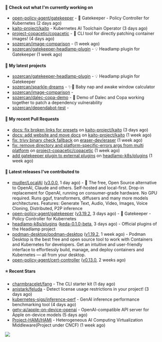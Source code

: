 #### 👷 Check out what I'm currently working on

- [open-policy-agent/gatekeeper](https://github.com/open-policy-agent/gatekeeper) - 🐊 Gatekeeper - Policy Controller for Kubernetes (2 days ago)
- [kaito-project/kaito](https://github.com/kaito-project/kaito) - Kubernetes AI Toolchain Operator (3 days ago)
- [project-copacetic/copacetic](https://github.com/project-copacetic/copacetic) - 🧵 CLI tool for directly patching container images! (4 days ago)
- [sozercan/image-comparison](https://github.com/sozercan/image-comparison) -  (1 week ago)
- [sozercan/gatekeeper-headlamp-plugin](https://github.com/sozercan/gatekeeper-headlamp-plugin) - 💡 Headlamp plugin for Gatekeeper (1 week ago)

#### 🌱 My latest projects

- [sozercan/gatekeeper-headlamp-plugin](https://github.com/sozercan/gatekeeper-headlamp-plugin) - 💡 Headlamp plugin for Gatekeeper
- [sozercan/sparkle-dreams](https://github.com/sozercan/sparkle-dreams) - ✨🌙 Baby nap and awake window calculator
- [sozercan/image-comparison](https://github.com/sozercan/image-comparison) - 
- [sozercan/dalec-copa-demo](https://github.com/sozercan/dalec-copa-demo) - 🤝 Demo of Dalec and Copa working together to patch a dependency vulnerability
- [sozercan/dependabot-test](https://github.com/sozercan/dependabot-test) - 

#### 🔨 My recent Pull Requests

- [docs: fix broken links for presets](https://github.com/kaito-project/kaito/pull/1196) on [kaito-project/kaito](https://github.com/kaito-project/kaito) (3 days ago)
- [docs: add website and move docs](https://github.com/kaito-project/kaito/pull/1183) on [kaito-project/kaito](https://github.com/kaito-project/kaito) (1 week ago)
- [fix: trivy binary check fallback](https://github.com/eraser-dev/eraser/pull/1154) on [eraser-dev/eraser](https://github.com/eraser-dev/eraser) (1 week ago)
- [fix: remove directory and platform-specific-errors args from multi platform](https://github.com/project-copacetic/copacetic/pull/1105) on [project-copacetic/copacetic](https://github.com/project-copacetic/copacetic) (1 week ago)
- [add gatekeeper plugin to external plugins](https://github.com/headlamp-k8s/plugins/pull/272) on [headlamp-k8s/plugins](https://github.com/headlamp-k8s/plugins) (1 week ago)

#### 🚀 Latest releases I've contributed to

- [mudler/LocalAI](https://github.com/mudler/LocalAI) ([v3.0.0](https://github.com/mudler/LocalAI/releases/tag/v3.0.0), 1 day ago) - :robot: The free, Open Source alternative to OpenAI, Claude and others. Self-hosted and local-first. Drop-in replacement for OpenAI,  running on consumer-grade hardware. No GPU required. Runs gguf, transformers, diffusers and many more models architectures. Features: Generate Text, Audio, Video, Images, Voice Cloning, Distributed, P2P inference
- [open-policy-agent/gatekeeper](https://github.com/open-policy-agent/gatekeeper) ([v3.19.2](https://github.com/open-policy-agent/gatekeeper/releases/tag/v3.19.2), 3 days ago) - 🐊 Gatekeeper - Policy Controller for Kubernetes
- [headlamp-k8s/plugins](https://github.com/headlamp-k8s/plugins) ([keda-0.1.0-beta](https://github.com/headlamp-k8s/plugins/releases/tag/keda-0.1.0-beta), 3 days ago) - Official plugins of the Headlamp project
- [podman-desktop/podman-desktop](https://github.com/podman-desktop/podman-desktop) ([v1.19.2](https://github.com/podman-desktop/podman-desktop/releases/tag/v1.19.2), 1 week ago) - Podman Desktop is the best free and open source tool to work with Containers and Kubernetes for developers. Get an intuitive and user-friendly interface to effortlessly build, manage, and deploy containers and Kubernetes — all from your desktop.
- [open-policy-agent/cert-controller](https://github.com/open-policy-agent/cert-controller) ([v0.13.0](https://github.com/open-policy-agent/cert-controller/releases/tag/v0.13.0), 2 weeks ago)

#### ⭐ Recent Stars

- [charmbracelet/fang](https://github.com/charmbracelet/fang) - The CLI starter kit (1 day ago)
- [anistark/feluda](https://github.com/anistark/feluda) - Detect license usage restrictions in your project! (3 days ago)
- [kubernetes-sigs/inference-perf](https://github.com/kubernetes-sigs/inference-perf) - GenAI inference performance benchmarking tool (4 days ago)
- [gety-ai/apple-on-device-openai](https://github.com/gety-ai/apple-on-device-openai) - OpenAI-compatible API server for Apple on-device models (5 days ago)
- [Project-HAMi/HAMi](https://github.com/Project-HAMi/HAMi) - Heterogeneous AI Computing Virtualization Middleware(Project under CNCF) (1 week ago)

![](https://github-readme-stats.vercel.app/api?username=sozercan&theme=vision-friendly-dark&hide_border=false&include_all_commits=true&count_private=true)
